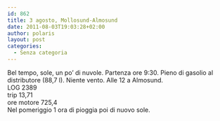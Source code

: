 ```yaml
---
id: 862
title: 3 agosto, Mollosund-Almosund
date: 2011-08-03T19:03:28+02:00
author: polaris
layout: post
categories:
  - Senza categoria
---
```

Bel tempo, sole, un po&#8217; di nuvole. Partenza ore 9:30. Pieno di gasolio al distributore (88,7 l). Niente vento. Alle 12 a Almosund.  
LOG 2389  
trip 13,71  
ore motore 725,4  
Nel pomeriggio 1 ora di pioggia poi di nuovo sole.